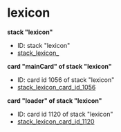 # lexicon
**stack "lexicon"**
* ID: stack "lexicon"
* [stack_lexicon_](./../../ScriptTracker/modules/lexicon_Scripts/stack_lexicon_.livecodescript)

**card "mainCard" of stack "lexicon"**
* ID: card id 1056 of stack "lexicon"
* [stack_lexicon_card_id_1056](./../../ScriptTracker/modules/lexicon_Scripts/stack_lexicon_card_id_1056.livecodescript)

**card "loader" of stack "lexicon"**
* ID: card id 1120 of stack "lexicon"
* [stack_lexicon_card_id_1120](./../../ScriptTracker/modules/lexicon_Scripts/stack_lexicon_card_id_1120.livecodescript)

